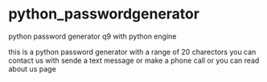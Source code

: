 # python_passwordgenerator
python password generator q9 with python engine


this is a python password generator with a range of 20 charectors you can contact us with sende a text message or make a phone call or you can read about us page 
